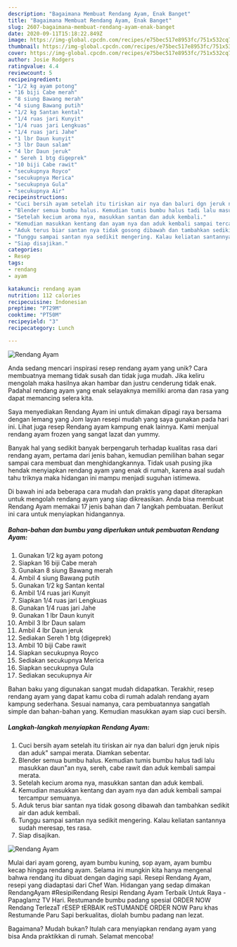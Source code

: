 ```yaml
---
description: "Bagaimana Membuat Rendang Ayam, Enak Banget"
title: "Bagaimana Membuat Rendang Ayam, Enak Banget"
slug: 2607-bagaimana-membuat-rendang-ayam-enak-banget
date: 2020-09-11T15:18:22.849Z
image: https://img-global.cpcdn.com/recipes/e75bec517e8953fc/751x532cq70/rendang-ayam-foto-resep-utama.jpg
thumbnail: https://img-global.cpcdn.com/recipes/e75bec517e8953fc/751x532cq70/rendang-ayam-foto-resep-utama.jpg
cover: https://img-global.cpcdn.com/recipes/e75bec517e8953fc/751x532cq70/rendang-ayam-foto-resep-utama.jpg
author: Josie Rodgers
ratingvalue: 4.4
reviewcount: 5
recipeingredient:
- "1/2 kg ayam potong"
- "16 biji Cabe merah"
- "8 siung Bawang merah"
- "4 siung Bawang putih"
- "1/2 kg Santan kental"
- "1/4 ruas jari Kunyit"
- "1/4 ruas jari Lengkuas"
- "1/4 ruas jari Jahe"
- "1 lbr Daun kunyit"
- "3 lbr Daun salam"
- "4 lbr Daun jeruk"
- " Sereh 1 btg digeprek"
- "10 biji Cabe rawit"
- "secukupnya Royco"
- "secukupnya Merica"
- "secukupnya Gula"
- "secukupnya Air"
recipeinstructions:
- "Cuci bersih ayam setelah itu tiriskan air nya dan baluri dgn jeruk nipis dan aduk&#34; sampai merata. Diamkan sebentar."
- "Blender semua bumbu halus. Kemudian tumis bumbu halus tadi lalu masukkan daun&#34;an nya, sereh, cabe rawit dan aduk kembali sampai merata."
- "Setelah kecium aroma nya, masukkan santan dan aduk kembali."
- "Kemudian masukkan kentang dan ayam nya dan aduk kembali sampai tercampur semuanya."
- "Aduk terus biar santan nya tidak gosong dibawah dan tambahkan sedikit air dan aduk kembali."
- "Tunggu sampai santan nya sedikit mengering. Kalau keliatan santannya sudah meresap, tes rasa."
- "Siap disajikan."
categories:
- Resep
tags:
- rendang
- ayam

katakunci: rendang ayam 
nutrition: 112 calories
recipecuisine: Indonesian
preptime: "PT29M"
cooktime: "PT50M"
recipeyield: "3"
recipecategory: Lunch

---
```



![Rendang Ayam](https://img-global.cpcdn.com/recipes/e75bec517e8953fc/751x532cq70/rendang-ayam-foto-resep-utama.jpg)

Anda sedang mencari inspirasi resep rendang ayam yang unik? Cara membuatnya memang tidak susah dan tidak juga mudah. Jika keliru mengolah maka hasilnya akan hambar dan justru cenderung tidak enak. Padahal rendang ayam yang enak selayaknya memiliki aroma dan rasa yang dapat memancing selera kita.

Saya menyediakan Rendang Ayam ini untuk dimakan dipagi raya bersama dengan lemang yang Jom layan resepi mudah yang saya gunakan pada hari ini. Lihat juga resep Rendang ayam kampung enak lainnya. Kami menjual rendang ayam frozen yang sangat lazat dan yummy.

Banyak hal yang sedikit banyak berpengaruh terhadap kualitas rasa dari rendang ayam, pertama dari jenis bahan, kemudian pemilihan bahan segar sampai cara membuat dan menghidangkannya. Tidak usah pusing jika hendak menyiapkan rendang ayam yang enak di rumah, karena asal sudah tahu triknya maka hidangan ini mampu menjadi suguhan istimewa.


Di bawah ini ada beberapa cara mudah dan praktis yang dapat diterapkan untuk mengolah rendang ayam yang siap dikreasikan. Anda bisa membuat Rendang Ayam memakai 17 jenis bahan dan 7 langkah pembuatan. Berikut ini cara untuk menyiapkan hidangannya.

<!--inarticleads1-->

##### Bahan-bahan dan bumbu yang diperlukan untuk pembuatan Rendang Ayam:

1. Gunakan 1/2 kg ayam potong
1. Siapkan 16 biji Cabe merah
1. Gunakan 8 siung Bawang merah
1. Ambil 4 siung Bawang putih
1. Gunakan 1/2 kg Santan kental
1. Ambil 1/4 ruas jari Kunyit
1. Siapkan 1/4 ruas jari Lengkuas
1. Gunakan 1/4 ruas jari Jahe
1. Gunakan 1 lbr Daun kunyit
1. Ambil 3 lbr Daun salam
1. Ambil 4 lbr Daun jeruk
1. Sediakan  Sereh 1 btg (digeprek)
1. Ambil 10 biji Cabe rawit
1. Siapkan secukupnya Royco
1. Sediakan secukupnya Merica
1. Siapkan secukupnya Gula
1. Sediakan secukupnya Air


Bahan baku yang digunakan sangat mudah didapatkan. Terakhir, resep rendang ayam yang dapat kamu coba di rumah adalah rendang ayam kampung sederhana. Sesuai namanya, cara pembuatannya sangatlah simple dan bahan-bahan yang. Kemudian masukkan ayam siap cuci bersih. 

<!--inarticleads2-->

##### Langkah-langkah menyiapkan Rendang Ayam:

1. Cuci bersih ayam setelah itu tiriskan air nya dan baluri dgn jeruk nipis dan aduk&#34; sampai merata. Diamkan sebentar.
1. Blender semua bumbu halus. Kemudian tumis bumbu halus tadi lalu masukkan daun&#34;an nya, sereh, cabe rawit dan aduk kembali sampai merata.
1. Setelah kecium aroma nya, masukkan santan dan aduk kembali.
1. Kemudian masukkan kentang dan ayam nya dan aduk kembali sampai tercampur semuanya.
1. Aduk terus biar santan nya tidak gosong dibawah dan tambahkan sedikit air dan aduk kembali.
1. Tunggu sampai santan nya sedikit mengering. Kalau keliatan santannya sudah meresap, tes rasa.
1. Siap disajikan.
<img src="//assets-global.cpcdn.com/assets/icons/button_play-2c75c40dde080a61004c1f40b05d8f140eaff45d7e9e6481dc71c63d2e7c4909.png" alt="Rendang Ayam">

Mulai dari ayam goreng, ayam bumbu kuning, sop ayam, ayam bumbu kecap hingga rendang ayam. Selama ini mungkin kita hanya mengenal bahwa rendang itu dibuat dengan daging sapi. Resepi Rendang Ayam, resepi yang diadaptasi dari Chef Wan. Hidangan yang sedap dimakan RendangAyam #ResipiRendang Resipi Rendang Ayam Terbaik Untuk Raya - Papaglamz TV Hari. Restumande bumbu padang spesial ORDER NOW Rendang TerlezaT rESEP tERBAIK reSTUMANDE ORDER NOW Paru khas Restumande Paru Sapi berkualitas, diolah bumbu padang nan lezat. 

Bagaimana? Mudah bukan? Itulah cara menyiapkan rendang ayam yang bisa Anda praktikkan di rumah. Selamat mencoba!
